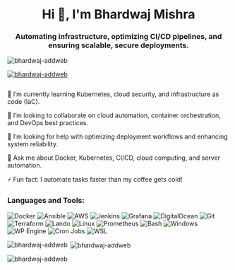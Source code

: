 <h1 align="center">Hi 👋, I'm Bhardwaj Mishra</h1>
<h3 align="center">Automating infrastructure, optimizing CI/CD pipelines, and ensuring scalable, secure deployments.</h3>

<p align="left"> <img src="https://komarev.com/ghpvc/?username=bhardwaj-addweb&label=Profile%20views&color=0e75b6&style=flat" alt="bhardwaj-addweb" /> </p>

<p align="left"> <a href="https://github.com/ryo-ma/github-profile-trophy"><img src="https://github-profile-trophy.vercel.app/?username=bhardwaj-addweb" alt="bhardwaj-addweb" /></a> </p>

<p align="left"> <a href="https://twitter.com/" target="blank"><img src="https://img.shields.io/twitter/follow/?logo=twitter&style=for-the-badge" alt="" /></a> </p>

🌱 I’m currently learning Kubernetes, cloud security, and infrastructure as code (IaC).

👯 I’m looking to collaborate on cloud automation, container orchestration, and DevOps best practices.

🤝 I’m looking for help with optimizing deployment workflows and enhancing system reliability.

💬 Ask me about Docker, Kubernetes, CI/CD, cloud computing, and server automation.

⚡ Fun fact: I automate tasks faster than my coffee gets cold!


<h3 align="left">Languages and Tools:</h3>

![Docker](https://img.shields.io/badge/Docker-2496ED?style=for-the-badge&logo=docker&logoColor=white) ![Ansible](https://img.shields.io/badge/Ansible-EE0000?style=for-the-badge&logo=ansible&logoColor=white) ![AWS](https://img.shields.io/badge/AWS-232F3E?style=for-the-badge&logo=amazonaws&logoColor=white) ![Jenkins](https://img.shields.io/badge/Jenkins-D24939?style=for-the-badge&logo=jenkins&logoColor=white) ![Grafana](https://img.shields.io/badge/Grafana-F46800?style=for-the-badge&logo=grafana&logoColor=white) ![DigitalOcean](https://img.shields.io/badge/DigitalOcean-0080FF?style=for-the-badge&logo=digitalocean&logoColor=white) ![Git](https://img.shields.io/badge/Git-F05032?style=for-the-badge&logo=git&logoColor=white) ![Terraform](https://img.shields.io/badge/Terraform-623CE4?style=for-the-badge&logo=terraform&logoColor=white) ![Lando](https://img.shields.io/badge/Lando-00A3E0?style=for-the-badge&logo=lando&logoColor=white) ![Linux](https://img.shields.io/badge/Linux-FCC624?style=for-the-badge&logo=linux&logoColor=black) ![Prometheus](https://img.shields.io/badge/Prometheus-E6522C?style=for-the-badge&logo=prometheus&logoColor=white) ![Bash](https://img.shields.io/badge/Bash-121011?style=for-the-badge&logo=gnubash&logoColor=white) ![Windows](https://img.shields.io/badge/Windows-0078D6?style=for-the-badge&logo=windows&logoColor=white) ![WP Engine](https://img.shields.io/badge/WP_Engine-0083BE?style=for-the-badge&logo=wpengine&logoColor=white) ![Cron Jobs](https://img.shields.io/badge/Cron_Jobs-6DB33F?style=for-the-badge&logo=cron&logoColor=white) ![WSL](https://img.shields.io/badge/WSL-4D4D4D?style=for-the-badge&logo=windows-terminal&logoColor=white)

<p><img align="left" src="https://github-readme-stats.vercel.app/api/top-langs?username=bhardwaj-addweb&show_icons=true&locale=en&layout=compact" alt="bhardwaj-addweb" /></p>

<p>&nbsp;<img align="center" src="https://github-readme-stats.vercel.app/api?username=bhardwaj-addweb&show_icons=true&locale=en" alt="bhardwaj-addweb" /></p>

<p><img align="center" src="https://github-readme-streak-stats.herokuapp.com/?user=bhardwaj-addweb&" alt="bhardwaj-addweb" /></p>

